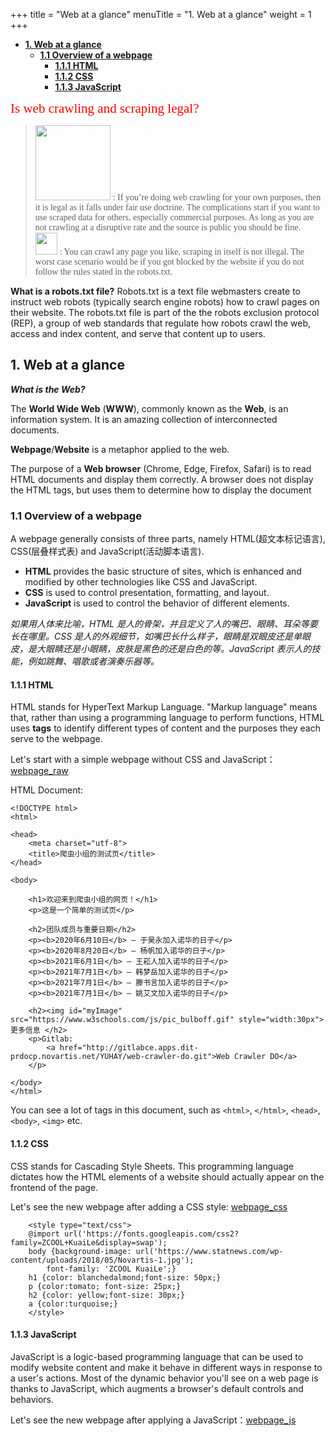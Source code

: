 +++
title = "Web at a glance"
menuTitle = "1. Web at a glance"
weight = 1
+++

- [**1. Web at a glance**](#1-web-at-a-glance)
  - [**1.1 Overview of a webpage**](#11-overview-of-a-webpage)
    - [**1.1.1 HTML**](#111-html)
    - [**1.1.2 CSS**](#112-css)
    - [**1.1.3 JavaScript**](#113-javascript)

<span style="font-family:Impact; font-size:1.5em;color:red;">Is web crawling and scraping legal?</span>
> <img src="https://op.image.skieer.com/images/logo_header.png" width="120"> <span style="font-family:Georgia; font-size:1em;">: If you’re doing web crawling for your own purposes, then it is legal as it falls under fair use doctrine. The complications start if you want to use scraped data for others, especially commercial purposes. As long as you are not crawling at a disruptive rate and the source is public you should be fine.</span> <br> 
> <img src="https://2xawx0gmudy471po527lbxcd-wpengine.netdna-ssl.com/wp-content/uploads/2017/06/quora-604x400.png" height="35"> <span style="font-family:Georgia; font-size:1em;">: You can crawl any page you like, scraping in itself is not illegal. The worst case scenario would be if you got blocked by the website if you do not follow the rules stated in the robots.txt.</span>

**What is a robots.txt file?** Robots.txt is a text file webmasters create to instruct web robots (typically search engine robots) how to crawl pages on their website. The robots.txt file is part of the the robots exclusion protocol (REP), a group of web standards that regulate how robots crawl the web, access and index content, and serve that content up to users.

## **1. Web at a glance** 
***What is the Web?*** 

The **World Wide Web** (**WWW**), commonly known as the **Web**, is an information system. It is an amazing collection of interconnected documents. 

**Webpage**/**Website** is a metaphor applied to the web.

The purpose of a **Web browser** (Chrome, Edge, Firefox, Safari) is to read HTML documents and display them correctly. A browser does not display the HTML tags, but uses them to determine how to display the document

### **1.1 Overview of a webpage**
A webpage generally consists of three parts, namely HTML(超文本标记语言), CSS(层叠样式表) and JavaScript(活动脚本语言).

- **HTML** provides the basic structure of sites, which is enhanced and modified by other technologies like CSS and JavaScript.
- **CSS** is used to control presentation, formatting, and layout.
- **JavaScript** is used to control the behavior of different elements.
  
*如果用人体来比喻，HTML 是人的骨架，并且定义了人的嘴巴、眼睛、耳朵等要长在哪里。CSS 是人的外观细节，如嘴巴长什么样子，眼睛是双眼皮还是单眼皮，是大眼睛还是小眼睛，皮肤是黑色的还是白色的等。JavaScript 表示人的技能，例如跳舞、唱歌或者演奏乐器等。*

#### **1.1.1 HTML**
HTML stands for HyperText Markup Language. "Markup language" means that, rather than using a programming language to perform functions, HTML uses **tags** to identify different types of content and the purposes they each serve to the webpage.

Let's start with a simple webpage without CSS and JavaScript：[webpage_raw](https://htmlpreview.github.io/?https://github.com/RC-Web-crawler/Hugo-site/blob/main/content/1_web_at_glance/webpage_raw.html)

HTML Document:
```
<!DOCTYPE html>
<html>

<head>
    <meta charset="utf-8">
    <title>爬虫小组的测试页</title>
</head>

<body>

    <h1>欢迎来到爬虫小组的网页！</h1>
    <p>这是一个简单的测试页</p>

    <h2>团队成员与重要日期</h2>
    <p><b>2020年6月10日</b> — 于昊永加入诺华的日子</p>
    <p><b>2020年8月20日</b> — 杨帆加入诺华的日子</p>
    <p><b>2021年6月1日</b> — 王崧人加入诺华的日子</p>
    <p><b>2021年7月1日</b> — 韩梦岳加入诺华的日子</p>
    <p><b>2021年7月1日</b> — 滕书言加入诺华的日子</p>
    <p><b>2021年7月1日</b> — 姚艾文加入诺华的日子</p>

    <h2><img id="myImage" src="https://www.w3schools.com/js/pic_bulboff.gif" style="width:30px">更多信息 </h2>
    <p>Gitlab: 
        <a href="http://gitlabce.apps.dit-prdocp.novartis.net/YUHAY/web-crawler-do.git">Web Crawler DO</a>
    </p>
    
</body>
</html>
```
You can see a lot of tags in this document, such as `<html>`, `</html>`, `<head>`, `<body>`, `<img>` etc.

#### **1.1.2 CSS**
CSS stands for Cascading Style Sheets. This programming language dictates how the HTML elements of a website should actually appear on the frontend of the page.

Let's see the new webpage after adding a CSS style: [webpage_css](https://htmlpreview.github.io/?https://github.com/RC-Web-crawler/Hugo-site/blob/main/content/1_web_at_glance/webpage_css.html)

```
    <style type="text/css">
    @import url('https://fonts.googleapis.com/css2?family=ZCOOL+KuaiLe&display=swap');
    body {background-image: url('https://www.statnews.com/wp-content/uploads/2018/05/Novartis-1.jpg');
        font-family: 'ZCOOL KuaiLe';}
    h1 {color: blanchedalmond;font-size: 50px;}
    p {color:tomato; font-size: 25px;}
    h2 {color: yellow;font-size: 30px;}
    a {color:turquoise;}
    </style>
```
#### **1.1.3 JavaScript**
JavaScript is a logic-based programming language that can be used to modify website content and make it behave in different ways in response to a user's actions. Most of the dynamic behavior you'll see on a web page is thanks to JavaScript, which augments a browser's default controls and behaviors.

Let's see the new webpage after applying a JavaScript：[webpage_js](https://htmlpreview.github.io/?https://github.com/RC-Web-crawler/Hugo-site/blob/main/content/1_web_at_glance/webpage_js.html)

